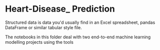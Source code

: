# Heart-Disease_ Prediction
Structured data is data you'd usually find in an Excel spreadsheet, pandas DataFrame or similar tabular style file.

The notebooks in this folder deal with two end-to-end machine learning modelling projects using the tools 
